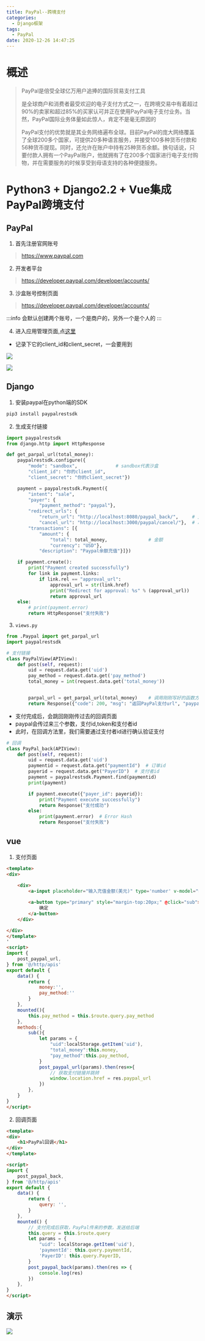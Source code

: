 ```yaml
---
title: PayPal--跨境支付
categories:
  - Django框架
tags:
  - PayPal
date: 2020-12-26 14:47:25
---
```




# 概述

> PayPal是倍受全球亿万用户追捧的国际贸易支付工具
>
> 是全球商户和消费者最受欢迎的电子支付方式之一，在跨境交易中有着超过90%的卖家和超过85%的买家认可并正在使用PayPal电子支付业务。当然，PayPal国际业务体量如此惊人，肯定不是毫无原因的
>
> PayPal支付的优势就是其业务网络遍布全球。目前PayPal的庞大网络覆盖了全球200多个国家，可提供20多种语言服务，并接受100多种货币付款和56种货币提现。同时，还允许在账户中持有25种货币余额。换句话说，只要付款人拥有一个PayPal账户，他就拥有了在200多个国家进行电子支付购物，并在需要服务的时候享受到母语支持的各种便捷服务。



# Python3 + Django2.2 + Vue集成PayPal跨境支付



## PayPal

1. 首先注册官网账号

> https://www.paypal.com

2. 开发者平台

> https://developer.paypal.com/developer/accounts/

3. 沙盒账号控制页面

> https://developer.paypal.com/developer/accounts/

:::info
会默认创建两个账号，一个是商户的，另外一个是个人的
:::



4. 进入应用管理页面,点[这里](https://developer.paypal.com/developer/accounts/)

- 记录下它的client_id和client_secret，一会要用到

![](1.png)



![](2.png)



## Django

1. 安装paypal在python端的SDK

```python
pip3 install paypalrestsdk
```



2. 生成支付链接

```python
import paypalrestsdk
from django.http import HttpResponse

def get_parpal_url(total_money):
    paypalrestsdk.configure({
        "mode": "sandbox",				# sandbox代表沙盒
        "client_id": "你的client_id",
        "client_secret": "你的client_secret"})

    payment = paypalrestsdk.Payment({
        "intent": "sale",
        "payer": {
            "payment_method": "paypal"},
        "redirect_urls": {
            "return_url": "http://localhost:8080/paypal_back/",		# 支付成功跳转页面
            "cancel_url": "http://localhost:3000/paypal/cancel/"},  # 取消支付页面
        "transactions": [{
            "amount": {
                "total": total_money,				# 金额
                "currency": "USD"},
            "description": "Paypal余额充值"}]})

    if payment.create():
        print("Payment created successfully")
        for link in payment.links:
            if link.rel == "approval_url":
                approval_url = str(link.href)
                print("Redirect for approval: %s" % (approval_url))
                return approval_url
    else:
        # print(payment.error)
        return HttpResponse("支付失败")
```



3. `views.py`

```python
from .Paypal import get_parpal_url
import paypalrestsdk

# 支付链接
class PayPalView(APIView):
    def post(self, request):
        uid = request.data.get('uid')
        pay_method = request.data.get('pay_method')
        total_money = int(request.data.get('total_money'))


        parpal_url = get_parpal_url(total_money)	# 调用刚刚写好的函数方法
        return Response({"code": 200, "msg": "返回PayPal支付url", "paypal_url": parpal_url})
```



- 支付完成后，会跳回刚刚传过去的回调页面
- paypal会传过来三个参数，支付id,token和支付者id
- 此时，在回调方法里，我们需要通过支付者id进行确认验证支付

```python
# 回调
class PayPal_back(APIView):
    def post(self, request):
        uid = request.data.get('uid')
        paymentid = request.data.get("paymentId")  # 订单id
        payerid = request.data.get("PayerID")  # 支付者id
        payment = paypalrestsdk.Payment.find(paymentid)
        print(payment)

        if payment.execute({"payer_id": payerid}):
            print("Payment execute successfully")
            return Response("支付成功")
        else:
            print(payment.error)  # Error Hash
            return Response("支付失败")
```



## vue



1. 支付页面

```html
<template>
<div>
    
    <div>
        <a-input placeholder="输入充值金额(美元)" type='number' v-model="money" style="width:500px" />

        <a-button type="primary" style="margin-top:20px;" @click="sub">
            确定
        </a-button>
    </div>

</div>
</template>
'
<script>
import {
    post_paypal_url,
} from '@/http/apis'
export default {
    data() {
        return {
            money:'',
            pay_method:''
        }
    },
    mounted(){
        this.pay_method = this.$route.query.pay_method
    },
    methods:{
        sub(){
            let params = {
                "uid":localStorage.getItem('uid'),
                "total_money":this.money,
                "pay_method":this.pay_method,
            }
            post_paypal_url(params).then(res=>{
                // 获取支付链接并跳转
                window.location.href = res.paypal_url
            })
        },
    }
}
</script>
```



2. 回调页面

```html
<template>
<div>
    <h1>PayPal回调</h1>
</div>
</template>

<script>
import {
    post_paypal_back,
} from '@/http/apis'
export default {
    data() {
        return {
            query: '',
        }
    },
    mounted() {
        // 支付完成后获取，PayPal传来的参数，发送给后端
        this.query = this.$route.query
        let params = {
            "uid": localStorage.getItem('uid'),
            'paymentId': this.query.paymentId,
            'PayerID': this.query.PayerID,
        }
        post_paypal_back(params).then(res => {
            console.log(res)
        })
    },
}
</script>
```





## 演示

![](PayPal.gif)

